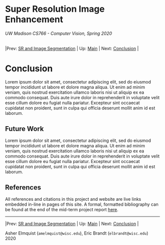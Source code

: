 # Super Resolution Image Enhancement
###### UW Madison CS766 - Computer Vision, Spring 2020

|Prev: [SR and Image Segmentation](SR_Segmentation.md) | Up: [Main](SR_Main.md) | Next: [Conclusion](SR_Conclusion.md) |

# Conclusion
Lorem ipsum dolor sit amet, consectetur adipiscing elit, sed do eiusmod tempor incididunt ut labore et dolore magna aliqua. Ut enim ad minim veniam, quis nostrud exercitation ullamco laboris nisi ut aliquip ex ea commodo consequat. Duis aute irure dolor in reprehenderit in voluptate velit esse cillum dolore eu fugiat nulla pariatur. Excepteur sint occaecat cupidatat non proident, sunt in culpa qui officia deserunt mollit anim id est laborum.

## Future Work
Lorem ipsum dolor sit amet, consectetur adipiscing elit, sed do eiusmod tempor incididunt ut labore et dolore magna aliqua. Ut enim ad minim veniam, quis nostrud exercitation ullamco laboris nisi ut aliquip ex ea commodo consequat. Duis aute irure dolor in reprehenderit in voluptate velit esse cillum dolore eu fugiat nulla pariatur. Excepteur sint occaecat cupidatat non proident, sunt in culpa qui officia deserunt mollit anim id est laborum.

## References

All references and citations in this project and website are live links embedded in-line in pages of this site. A formal, formatted bibliography can be found at the end of the mid-term project report [here](https://github.com/elbrandt/CS766_Project/blob/master/mid-term/CS766_ElmquistBrandt_Super_Resolution_Image_Enhancement_MidTerm.pdf).

---

|Prev: [SR and Image Segmentation](SR_Segmentation.md) | Up: [Main](SR_Main.md) | Next: [Conclusion](SR_Conclusion.md) |

Asher Elmquist (```amelmquist@wisc.edu```), Eric Brandt (```elbrandt@wisc.edu```) 2020

